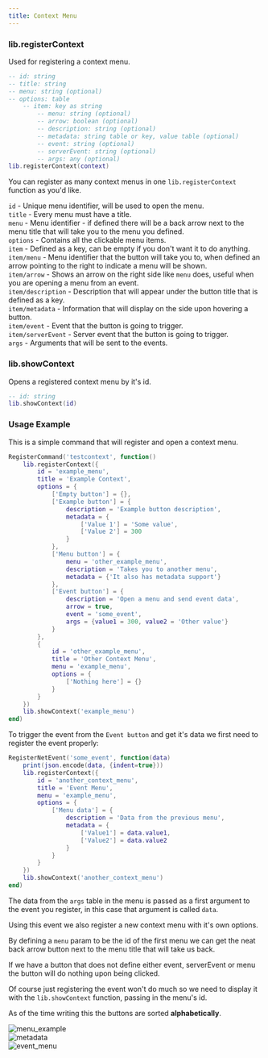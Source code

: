 ```yaml
---
title: Context Menu
---
```


### lib.registerContext
Used for registering a context menu.

```lua
-- id: string
-- title: string
-- menu: string (optional)
-- options: table
    -- item: key as string
        -- menu: string (optional)
        -- arrow: boolean (optional)
        -- description: string (optional)
        -- metadata: string table or key, value table (optional)
        -- event: string (optional)
        -- serverEvent: string (optional)
        -- args: any (optional)
lib.registerContext(context)
```

You can register as many context menus in one `lib.registerContext` function
as you'd like.

`id` - Unique menu identifier, will be used to open the menu.  
`title` - Every menu must have a title.  
`menu` - Menu identifier - if defined there will be a back arrow next to the menu title
that will take you to the menu you defined.  
`options` - Contains all the clickable menu items.  
`item` - Defined as a key, can be empty if you don't want it to do anything.  
`item/menu` - Menu identifier that the button will take you to, when defined an arrow
pointing to the right to indicate a menu will be shown.  
`item/arrow` - Shows an arrow on the right side like `menu` does, useful when you are 
opening a menu from an event.  
`item/description` - Description that will appear under the button title that is defined
as a key.  
`item/metadata` - Information that will display on the side upon hovering a button.  
`item/event` - Event that the button is going to trigger.  
`item/serverEvent` - Server event that the button is going to trigger.  
`args` - Arguments that will be sent to the events.  

### lib.showContext
Opens a registered context menu by it's id.

```lua
-- id: string
lib.showContext(id)
```

### Usage Example
This is a simple command that will register and open a
context menu.

```lua
RegisterCommand('testcontext', function()
    lib.registerContext({
        id = 'example_menu',
        title = 'Example Context',
        options = {
            ['Empty button'] = {},
            ['Example button'] = {
                description = 'Example button description',
                metadata = {
                    ['Value 1'] = 'Some value',
                    ['Value 2'] = 300
                }
            },
            ['Menu button'] = {
                menu = 'other_example_menu',
                description = 'Takes you to another menu',
                metadata = {'It also has metadata support'}
            },
            ['Event button'] = {
                description = 'Open a menu and send event data',
                arrow = true,
                event = 'some_event',
                args = {value1 = 300, value2 = 'Other value'}
            }
        },
        {
            id = 'other_example_menu',
            title = 'Other Context Menu',
            menu = 'example_menu',
            options = {
                ['Nothing here'] = {}
            }
        }
    })
    lib.showContext('example_menu')
end)
```
To trigger the event from the `Event button` and get it's data we first
need to register the event properly:

```lua
RegisterNetEvent('some_event', function(data)
    print(json.encode(data, {indent=true}))
    lib.registerContext({
        id = 'another_context_menu',
        title = 'Event Menu',
        menu = 'example_menu',
        options = {
            ['Menu data'] = {
                description = 'Data from the previous menu',
                metadata = {
                    ['Value1'] = data.value1,
                    ['Value2'] = data.value2
                }
            }
        }
    })
    lib.showContext('another_context_menu')
end)
```
The data from the `args` table in the menu is passed as a first argument to
the event you register, in this case that argument is called `data`.

Using this event we also register a new context menu with it's own options.


By defining a `menu` param to be the id of the first menu we can get the 
neat back arrow button next to the menu title that will take us back.

If we have a button that does not define either event, serverEvent or menu
the button will do nothing upon being clicked.

Of course just registering the event won't do much so we need to display it
with the `lib.showContext` function, passing in the menu's id.

As of the time writing this the buttons are sorted **alphabetically**.

![menu_example](https://i.imgur.com/aJu92dv.png)  
![metadata](https://i.imgur.com/kFGSlBF.png)  
![event_menu](https://i.imgur.com/r0Ln4VP.png)